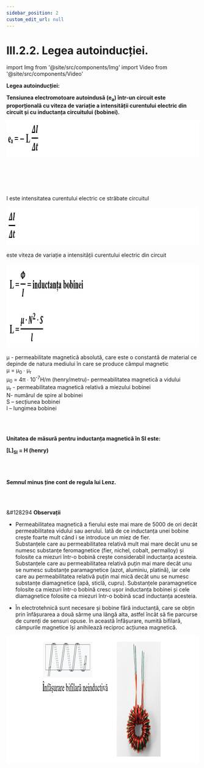 ```yaml
---
sidebar_position: 2
custom_edit_url: null
---
```


# III.2.2. Legea autoinducției.




import Img from '@site/src/components/Img'
import Video from '@site/src/components/Video'






<div class="alert alert--primary" role="alert">

**Legea autoinducției:**

**Tensiunea electromotoare autoindusă (e<sub>a</sub>) într-un circuit este proporțională cu viteza de variație a intensității curentului electric din circuit și cu inductanța circuitului (bobinei).**




<Img className="img-responsive4" src="fizica/clasa10/capitolul3/III-2-2-legea-autoinductiei-poza1-legea-autoinductiei-formula.png" width="1000" height="95" lazy={false} />

<br></br>
<br></br>

I este intensitatea curentului electric ce străbate circuitul


<Img className="img-responsive4" src="fizica/clasa10/capitolul3/III-2-2-legea-autoinductiei-poza2-formula-vitezei-de-variatie-a-intensitatii-curentului-electric.png" width="1000" height="100" lazy={false} />

este viteza de variație a intensității curentului electric din circuit


<Img className="img-responsive4" src="fizica/clasa10/capitolul3/III-2-2-legea-autoinductiei-poza3-formula-inductantei-bobinei.png" width="1000" height="219" lazy={false} />

μ - permeabilitate magnetică absolută, care este o constantă de material ce depinde de natura mediului în care se produce câmpul magnetic    
μ = μ<sub>0</sub> ∙ μ<sub>r</sub>   
μ<sub>0</sub> = 4π ∙ 10<sup>-7</sup>H/m (henry/metru)- permeabilitatea magnetică a vidului    
μ<sub>r</sub> - permeabilitatea magnetică relativă a miezului bobinei    
N- numărul de spire al bobinei    
S – secțiunea bobinei    
l – lungimea bobinei


<br></br>

**Unitatea de măsură pentru inductanța magnetică în SI este:**

**[L]<sub>SI</sub> = H (henry)**

<br></br>

**Semnul minus ține cont de regula lui Lenz.**




</div>



<br></br>


<div class="alert alert--secondary" role="alert">

&#128294 **Observații**

- Permeabilitatea magnetică a fierului este mai mare de 5000 de ori decât permeabilitatea vidului sau aerului. Iată de ce inductanța unei bobine crește foarte mult când i se introduce un miez de fier.    
Substanțele care au permeabilitatea relativă mult mai mare decât unu se numesc substanțe feromagnetice (fier, nichel, cobalt, permalloy) și folosite ca miezuri într-o bobină crește considerabil inductanța acesteia.    
Substanțele care au permeabilitatea relativă puțin mai mare decât unu se numesc substanțe paramagnetice (azot, aluminiu, platină), iar cele care au permeabilitatea relativă puțin mai mică decât unu se numesc substanțe diamagnetice (apă, sticlă, cupru). Substanțele paramagnetice folosite ca miezuri într-o bobină cresc ușor inductanța bobinei și cele diamagnetice folosite ca miezuri într-o bobină scad inductanța acesteia.

- În electrotehnică sunt necesare și bobine fără inductanță, care se obțin prin înfășurarea a două sârme una lângă alta, astfel încât să fie parcurse de curenți de sensuri opuse. În această înfășurare, numită bifilară, câmpurile magnetice își anihilează reciproc acțiunea magnetică. 


<Img className="img-responsive4" src="fizica/clasa10/capitolul3/III-2-2-legea-autoinductiei-poza4-infasurarea-bifilara-neinductiva.png" width="1000" height="332" />



</div>


